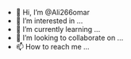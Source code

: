 - 👋 Hi, I’m @Ali266omar
- 👀 I’m interested in ...
- 🌱 I’m currently learning ...
- 💞️ I’m looking to collaborate on ...
- 📫 How to reach me ...

<!---
Ali266omar/Ali266omar is a ✨ special ✨ repository because its `README.md` (this file) appears on your GitHub profile.
You can click the Preview link to take a look at your changes.
--->
